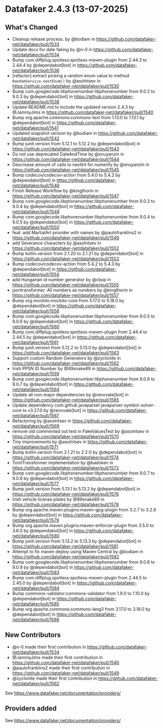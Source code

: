 # Datafaker 2.4.3 (13-07-2025)

## What's Changed
* Cleanup release process. by @bodiam in https://github.com/datafaker-net/datafaker/pull/1533
* Update docs for date faking by @n-0 in https://github.com/datafaker-net/datafaker/pull/1534
* Bump com.diffplug.spotless:spotless-maven-plugin from 2.44.3 to 2.44.4 by @dependabot[bot] in https://github.com/datafaker-net/datafaker/pull/1536
* [refactor] extract picking a random enum value to method `RandomService.nextEnum()` by @asolntsev in https://github.com/datafaker-net/datafaker/pull/1530
* Bump com.googlecode.libphonenumber:libphonenumber from 9.0.2 to 9.0.3 by @dependabot[bot] in https://github.com/datafaker-net/datafaker/pull/1538
* Update README.md to include the updated version 2.4.3 by @JammyJims in https://github.com/datafaker-net/datafaker/pull/1540
* Bump org.apache.commons:commons-text from 1.13.0 to 1.13.1 by @dependabot[bot] in https://github.com/datafaker-net/datafaker/pull/1541
* Updated snapshot version by @bodiam in https://github.com/datafaker-net/datafaker/pull/1542
* Bump junit.version from 5.12.1 to 5.12.2 by @dependabot[bot] in https://github.com/datafaker-net/datafaker/pull/1543
* Do not use deprecated DateAndTime by @snuyanzin in https://github.com/datafaker-net/datafaker/pull/1544
* Descrease amount of calls to nextInt for numerify by @snuyanzin in https://github.com/datafaker-net/datafaker/pull/1545
* Bump codecov/codecov-action from 5.4.0 to 5.4.2 by @dependabot[bot] in https://github.com/datafaker-net/datafaker/pull/1546
* Finish Release Workflow by @kingthorin in https://github.com/datafaker-net/datafaker/pull/1547
* Bump com.googlecode.libphonenumber:libphonenumber from 9.0.3 to 9.0.4 by @dependabot[bot] in https://github.com/datafaker-net/datafaker/pull/1548
* Bump com.googlecode.libphonenumber:libphonenumber from 9.0.4 to 9.0.5 by @dependabot[bot] in https://github.com/datafaker-net/datafaker/pull/1550
* feat: add MartialArt provider with names by @paulofranklins2 in https://github.com/datafaker-net/datafaker/pull/1549
* add Severance characters by @asolntsev in https://github.com/datafaker-net/datafaker/pull/1552
* Bump kotlin.version from 2.1.20 to 2.1.21 by @dependabot[bot] in https://github.com/datafaker-net/datafaker/pull/1553
* Bump codecov/codecov-action from 5.4.2 to 5.4.3 by @dependabot[bot] in https://github.com/datafaker-net/datafaker/pull/1554
* add Hungarian id number generator by @cbxp in https://github.com/datafaker-net/datafaker/pull/1555
* jsontransformer: All numbers as numbers by @kingthorin in https://github.com/datafaker-net/datafaker/pull/1557
* Bump org.mockito:mockito-core from 5.17.0 to 5.18.0 by @dependabot[bot] in https://github.com/datafaker-net/datafaker/pull/1558
* Bump com.googlecode.libphonenumber:libphonenumber from 9.0.5 to 9.0.6 by @dependabot[bot] in https://github.com/datafaker-net/datafaker/pull/1560
* Bump com.diffplug.spotless:spotless-maven-plugin from 2.44.4 to 2.44.5 by @dependabot[bot] in https://github.com/datafaker-net/datafaker/pull/1561
* Bump junit.version from 5.12.2 to 5.13.0 by @dependabot[bot] in https://github.com/datafaker-net/datafaker/pull/1563
* Support custom Random Generators by @zyclonite in https://github.com/datafaker-net/datafaker/pull/1562
* Irish PPSN ID Number by @89snake89 in https://github.com/datafaker-net/datafaker/pull/1559
* Bump com.googlecode.libphonenumber:libphonenumber from 9.0.6 to 9.0.7 by @dependabot[bot] in https://github.com/datafaker-net/datafaker/pull/1564
* Update all non-major dependencies by @renovate[bot] in https://github.com/datafaker-net/datafaker/pull/1565
* Update dependency com.github.javaparser:javaparser-symbol-solver-core to v3.27.0 by @renovate[bot] in https://github.com/datafaker-net/datafaker/pull/1567
* Refactoring by @asolntsev in https://github.com/datafaker-net/datafaker/pull/1569
* remove old commented out test in FakeValuesTest by @asolntsev in https://github.com/datafaker-net/datafaker/pull/1570
* Tiny improvements by @asolntsev in https://github.com/datafaker-net/datafaker/pull/1571
* Bump kotlin.version from 2.1.21 to 2.2.0 by @dependabot[bot] in https://github.com/datafaker-net/datafaker/pull/1574
* TomlTransformer implementation by @badoken in https://github.com/datafaker-net/datafaker/pull/1572
* Bump com.googlecode.libphonenumber:libphonenumber from 9.0.7 to 9.0.8 by @dependabot[bot] in https://github.com/datafaker-net/datafaker/pull/1577
* Bump junit.version from 5.13.1 to 5.13.2 by @dependabot[bot] in https://github.com/datafaker-net/datafaker/pull/1576
* Irish vehicle license plates by @89snake89 in https://github.com/datafaker-net/datafaker/pull/1578
* Bump org.apache.maven.plugins:maven-gpg-plugin from 3.2.7 to 3.2.8 by @dependabot[bot] in https://github.com/datafaker-net/datafaker/pull/1579
* Bump org.apache.maven.plugins:maven-enforcer-plugin from 3.5.0 to 3.6.0 by @dependabot[bot] in https://github.com/datafaker-net/datafaker/pull/1580
* Bump junit.version from 5.13.2 to 5.13.3 by @dependabot[bot] in https://github.com/datafaker-net/datafaker/pull/1581
* Attempt to fix maven deploy using Maven Central by @bodiam in https://github.com/datafaker-net/datafaker/pull/1582
* Bump com.googlecode.libphonenumber:libphonenumber from 9.0.8 to 9.0.9 by @dependabot[bot] in https://github.com/datafaker-net/datafaker/pull/1583
* Bump com.diffplug.spotless:spotless-maven-plugin from 2.44.5 to 2.45.0 by @dependabot[bot] in https://github.com/datafaker-net/datafaker/pull/1584
* Bump commons-validator:commons-validator from 1.9.0 to 1.10.0 by @dependabot[bot] in https://github.com/datafaker-net/datafaker/pull/1585
* Bump org.apache.commons:commons-lang3 from 3.17.0 to 3.18.0 by @dependabot[bot] in https://github.com/datafaker-net/datafaker/pull/1586

## New Contributors
* @n-0 made their first contribution in https://github.com/datafaker-net/datafaker/pull/1534
* @JammyJims made their first contribution in https://github.com/datafaker-net/datafaker/pull/1540
* @paulofranklins2 made their first contribution in https://github.com/datafaker-net/datafaker/pull/1549
* @zyclonite made their first contribution in https://github.com/datafaker-net/datafaker/pull/1562

See https://www.datafaker.net/documentation/providers/

## Providers added

See https://www.datafaker.net/documentation/providers/
